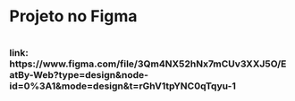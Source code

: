 <h1> Projeto no Figma<h1/>

<h3> link: <br>
  https://www.figma.com/file/3Qm4NX52hNx7mCUv3XXJ5O/EatBy-Web?type=design&node-id=0%3A1&mode=design&t=rGhV1tpYNC0qTqyu-1
  </h3>
